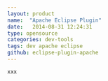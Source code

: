 ```yaml
---
layout: product
name:  "Apache Eclipse Plugin"
date:   2014-08-31 12:24:31
type: opensource
categories: dev-tools
tags: dev apache eclipse
github: eclipse-plugin-apache
---
```


~~~~
xxx
~~~~
